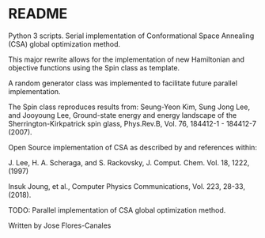 # README #

Python 3 scripts. Serial implementation of Conformational Space Annealing (CSA) global optimization method.

This major rewrite allows for the implementation of new Hamiltonian and objective functions using
the Spin class as template.

A random generator class was implemented to facilitate future parallel implementation.

The Spin class reproduces results from:
Seung-Yeon Kim, Sung Jong Lee, and Jooyoung Lee, Ground-state energy and energy landscape of the Sherrington-Kirkpatrick spin glass, 
Phys.Rev.B, Vol. 76, 184412-1 - 184412-7 (2007).

Open Source implementation of CSA as described by and references within:

J. Lee, H. A. Scheraga, and S. Rackovsky, J. Comput. Chem. Vol. 18,
1222, (1997)

Insuk Joung, et al., Computer Physics Communications, Vol. 223, 28-33, (2018).

TODO:
Parallel implementation of CSA global optimization method.

Written by Jose Flores-Canales
